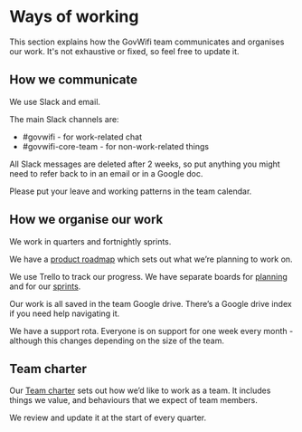 # Ways of working

This section explains how the GovWifi team communicates and organises our work. It's not exhaustive or fixed, so feel free to update it.

## How we communicate

We use Slack and email.

The main Slack channels are:
- #govwifi - for work-related chat
- #govwifi-core-team - for non-work-related things

All Slack messages are deleted after 2 weeks, so put anything you might need to refer back to in an email or in a Google doc.

Please put your leave and working patterns in the team calendar.

## How we organise our work

We work in quarters and fortnightly sprints.

We have a [product roadmap](https://docs.google.com/spreadsheets/d/1sHVJgnOoUe-vk01h6Uzthj1669_vJfZiSCdIJgUCyNU/edit?ts=5f7c59ce#gid=1927198713) which sets out what we’re planning to work on.

We use Trello to track our progress. We have separate boards for [planning](https://trello.com/b/upKC2Xrg/govwifi-planning-ideas) and for our [sprints](https://trello.com/b/9jIWLDIa/govwifi-stand-up-q3-2020).

Our work is all saved in the team Google drive. There’s a Google drive index if you need help navigating it.

We have a support rota. Everyone is on support for one week every month - although this changes depending on the size of the team.

## Team charter

Our [Team charter](https://trello.com/b/4uwEWnN1/govwifi-team-charter) sets out how we’d like to work as a team. It includes things we value, and behaviours that we expect of team members.

We review and update it at the start of every quarter.

 
